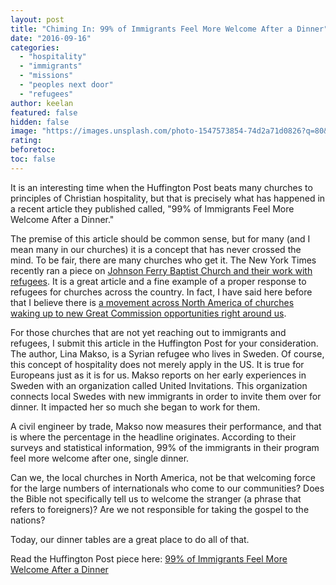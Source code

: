 ```yaml
---
layout: post
title: "Chiming In: 99% of Immigrants Feel More Welcome After a Dinner"
date: "2016-09-16"
categories: 
  - "hospitality"
  - "immigrants"
  - "missions"
  - "peoples next door"
  - "refugees"
author: keelan
featured: false
hidden: false
image: "https://images.unsplash.com/photo-1547573854-74d2a71d0826?q=80&w=870&auto=format&fit=crop&ixlib=rb-4.0.3&ixid=M3wxMjA3fDB8MHxwaG90by1wYWdlfHx8fGVufDB8fHx8fA%3D%3D"
rating:
beforetoc:
toc: false
---
```


It is an interesting time when the Huffington Post beats many churches to principles of Christian hospitality, but that is precisely what has happened in a recent article they published called, "99% of Immigrants Feel More Welcome After a Dinner."

The premise of this article should be common sense, but for many (and I mean many in our churches) it is a concept that has never crossed the mind. To be fair, there are many churches who get it. The New York Times recently ran a piece on [Johnson Ferry Baptist Church and their work with refugees](http://www.nytimes.com/2016/09/07/us/syrian-refugees-christian-conservatives.html?_r=0). It is a great article and a fine example of a proper response to refugees for churches across the country. In fact, I have said here before that I believe there is [a movement across North America of churches waking up to new Great Commission opportunities right around us](http://blog.keelancook.com/2016/08/is-your-church-part-of-the-movement.html).

For those churches that are not yet reaching out to immigrants and refugees, I submit this article in the Huffington Post for your consideration. The author, Lina Makso, is a Syrian refugee who lives in Sweden. Of course, this concept of hospitality does not merely apply in the US. It is true for Europeans just as it is for us. Makso reports on her early experiences in Sweden with an organization called United Invitations. This organization connects local Swedes with new immigrants in order to invite them over for dinner. It impacted her so much she began to work for them.

A civil engineer by trade, Makso now measures their performance, and that is where the percentage in the headline originates. According to their surveys and statistical information, 99% of the immigrants in their program feel more welcome after one, single dinner.

Can we, the local churches in North America, not be that welcoming force for the large numbers of internationals who come to our communities? Does the Bible not specifically tell us to welcome the stranger (a phrase that refers to foreigners)? Are we not responsible for taking the gospel to the nations?

Today, our dinner tables are a great place to do all of that.

Read the Huffington Post piece here: [99% of Immigrants Feel More Welcome After a Dinner](http://www.huffingtonpost.com/lina-makso/99-of-immigrants-feel-mor_b_12009640.html)
